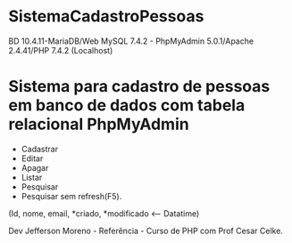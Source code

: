 # SistemaCadastroPessoas
BD 10.4.11-MariaDB/Web MySQL 7.4.2 - PhpMyAdmin 5.0.1/Apache 2.4.41/PHP 7.4.2 (Localhost)

# Sistema para cadastro de pessoas em banco de dados com tabela relacional PhpMyAdmin
* Cadastrar
* Editar
* Apagar
* Listar
* Pesquisar
* Pesquisar sem refresh(F5).

(Id, nome, email, *criado, *modificado <-- Datatime)

Dev Jefferson Moreno - Referência - Curso de PHP com Prof Cesar Celke.


